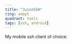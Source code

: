 ```yaml
---
title: "JuiceSSH"
ring: adopt
quadrant: tools
tags: [ssh, android]
---
```


My mobile ssh client of choice.

